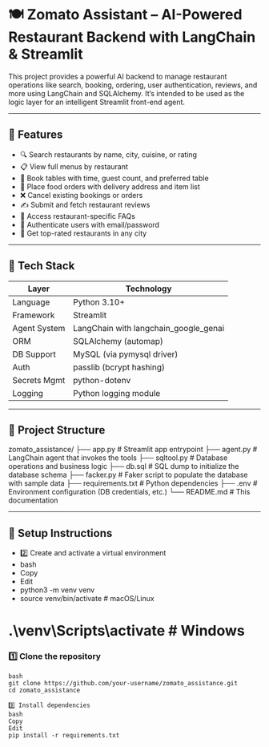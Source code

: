 # 🍽 Zomato Assistant – AI-Powered Restaurant Backend with LangChain & Streamlit

This project provides a powerful AI backend to manage restaurant operations like search, booking, ordering, user authentication, reviews, and more using LangChain and SQLAlchemy. It’s intended to be used as the logic layer for an intelligent Streamlit front-end agent.

---

## 🚀 Features

- 🔍 Search restaurants by name, city, cuisine, or rating
- 📋 View full menus by restaurant
- 📅 Book tables with time, guest count, and preferred table
- 🛵 Place food orders with delivery address and item list
- ❌ Cancel existing bookings or orders
- ✍ Submit and fetch restaurant reviews
- 💬 Access restaurant-specific FAQs
- 🔐 Authenticate users with email/password
- 🌟 Get top-rated restaurants in any city

---

## 🧠 Tech Stack

| Layer        | Technology                            |
|--------------|----------------------------------------|
| Language     | Python 3.10+                           |
| Framework    | Streamlit                              |
| Agent System | LangChain with langchain_google_genai |
| ORM          | SQLAlchemy (automap)                   |
| DB Support   | MySQL (via pymysql driver)           |
| Auth         | passlib (bcrypt hashing)             |
| Secrets Mgmt | python-dotenv                        |
| Logging      | Python logging module                |

---

## 🧱 Project Structure

zomato_assistance/
├── app.py # Streamlit app entrypoint
├── agent.py # LangChain agent that invokes the tools
├── sqltool.py # Database operations and business logic
├── db.sql # SQL dump to initialize the database schema
├── facker.py # Faker script to populate the database with sample data
├── requirements.txt # Python dependencies
├── .env # Environment configuration (DB credentials, etc.)
└── README.md # This documentation



---

## 🔧 Setup Instructions
   - 2️⃣ Create and activate a virtual environment
   - bash
   - Copy
   - Edit
   - python3 -m venv venv
   - source venv/bin/activate  # macOS/Linux
# .\venv\Scripts\activate  # Windows
### 1️⃣ Clone the repository

    bash
    git clone https://github.com/your-username/zomato_assistance.git
    cd zomato_assistance

    3️⃣ Install dependencies
    bash
    Copy
    Edit
    pip install -r requirements.txt 